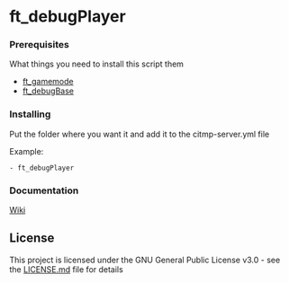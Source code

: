 # ft_debugPlayer

### Prerequisites

What things you need to install this script them

 - [ft_gamemode](https://github.com/FivemTools/ft_gamemode)
 - [ft_debugBase](https://github.com/FivemTools/ft_debugBase)

### Installing

Put the folder where you want it and add it to the citmp-server.yml file

Example:

```
- ft_debugPlayer
```

### Documentation

[Wiki](https://github.com/FivemTools/ft_debugPlayer/wiki)

## License

This project is licensed under the GNU General Public License v3.0 - see the [LICENSE.md](LICENSE.md) file for details

